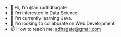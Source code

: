 - 👋 Hi, I’m @anirudhdhagate
- 👀 I’m interested in Data Science.
- 🌱 I’m currently learning Java.
- 💞️ I’m looking to collaborate on Web Development.
- 📫 How to reach me: adhagate@gmail.com

<!---
anirudhdhagate/anirudhdhagate is a ✨ special ✨ repository because its `README.md` (this file) appears on your GitHub profile.
You can click the Preview link to take a look at your changes.
--->
